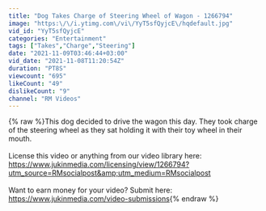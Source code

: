 ```yaml
---
title: "Dog Takes Charge of Steering Wheel of Wagon - 1266794"
image: "https:\/\/i.ytimg.com\/vi\/YyT5sfQyjcE\/hqdefault.jpg"
vid_id: "YyT5sfQyjcE"
categories: "Entertainment"
tags: ["Takes","Charge","Steering"]
date: "2021-11-09T03:46:44+03:00"
vid_date: "2021-11-08T11:20:54Z"
duration: "PT8S"
viewcount: "695"
likeCount: "49"
dislikeCount: "9"
channel: "RM Videos"
---
```

{% raw %}This dog decided to drive the wagon this day. They took charge of the steering wheel as they sat holding it with their toy wheel in their mouth.<br /><br />License this video or anything from our video library here: <a rel="nofollow" target="blank" href="https://www.jukinmedia.com/licensing/view/1266794?utm_source=RMsocialpost&amp;utm_medium=RMsocialpost">https://www.jukinmedia.com/licensing/view/1266794?utm_source=RMsocialpost&amp;utm_medium=RMsocialpost</a><br /><br />Want to earn money for your video? Submit here: <a rel="nofollow" target="blank" href="https://www.jukinmedia.com/video-submissions">https://www.jukinmedia.com/video-submissions</a>{% endraw %}
